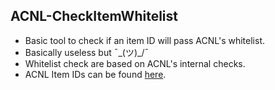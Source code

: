 ## ACNL-CheckItemWhitelist

* Basic tool to check if an item ID will pass ACNL's whitelist. 
* Basically useless but ¯\_(ツ)_/¯
* Whitelist check are based on ACNL's internal checks.
* ACNL Item IDs can be found [here]( http://bit.ly/NLItemIDs).

